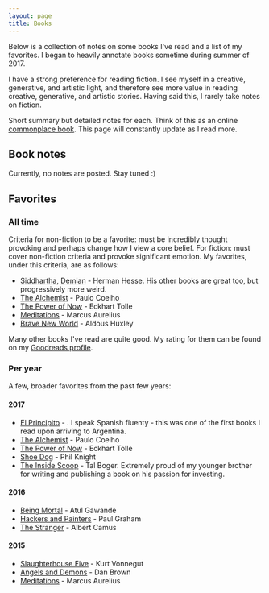 ```yaml
---
layout: page
title: Books
---
```


<!-- {% for bookPost in site.posts.booksread %}
  * {{ bookPost.date | date_to_string }} &raquo; [ {{ bookPost.title }} ]({{ bookPost.url }})
{% endfor %} -->

Below is a collection of notes on some books I've read and a list of my favorites. I began to heavily annotate books sometime during summer of 2017. 

I have a strong preference for reading fiction. I see myself in a creative, generative, and artistic light, and therefore see more value in reading creative, generative, and artistic stories. Having said this, I rarely take notes on fiction. 

Short summary but detailed notes for each. Think of this as an online [commonplace book](https://en.wikipedia.org/wiki/Commonplace_book). This page will constantly update as I read more.

## Book notes

Currently, no notes are posted. Stay tuned :)

<!-- {% for project in site.data.books %} -->
   <!-- <a href="{{ project.url }}">{{ project.name }}</a> — {{ project.descr}} -->
<!-- {% endfor %} -->

## Favorites

### All time

Criteria for non-fiction to be a favorite: must be incredibly thought provoking and perhaps change how I view a core belief. For fiction: must cover non-fiction criteria and provoke significant emotion. My favorites, under this criteria, are as follows:

- [Siddhartha](http://amzn.to/2eNQyxw), [Demian](http://amzn.to/2gTqchR) - Herman Hesse. His other books are great too, but progressively more weird.
- [The Alchemist](http://amzn.to/2jdYRHW) - Paulo Coelho
- [The Power of Now](http://amzn.to/2gTmOUq) - Eckhart Tolle
- [Meditations](http://amzn.to/2wPJpaL) - Marcus Aurelius
- [Brave New World](http://amzn.to/2gT1NFp) - Aldous Huxley

Many other books I've read are quite good. My rating for them can be found on my [Goodreads profile](https://www.goodreads.com/user/show/69825193-ron-boger).

### Per year

A few, broader favorites from the past few years:

#### 2017
- [El Principito](http://amzn.to/2zm83gA) - . I speak Spanish fluenty - this was one of the first books I read upon arriving to Argentina.
- [The Alchemist](http://amzn.to/2jdYRHW) - Paulo Coelho
- [The Power of Now](http://amzn.to/2gTmOUq) - Eckhart Tolle
- [Shoe Dog](http://amzn.to/2xRc9B9) - Phil Knight
- [The Inside Scoop](http://amzn.to/2xQfRpM) - Tal Boger. Extremely proud of my younger brother for writing and publishing a book on his passion for investing. 

#### 2016
- [Being Mortal](http://amzn.to/2yzFQFs) - Atul Gawande
- [Hackers and Painters](http://amzn.to/2gt8TEC) - Paul Graham
- [The Stranger](http://amzn.to/2xQtIfC) - Albert Camus

#### 2015
- [Slaughterhouse Five](http://amzn.to/2yzLKXt) - Kurt Vonnegut
- [Angels and Demons](http://amzn.to/2zm9hZe) - Dan Brown
- [Meditations](http://amzn.to/2wPJpaL) - Marcus Aurelius
